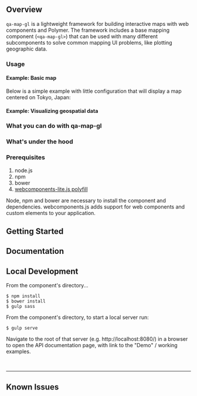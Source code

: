 
## Overview

`qa-map-gl` is a lightweight framework for building interactive maps with web components and Polymer. The framework includes a base mapping component (`<qa-map-gl>`) that can be used with many different subcomponents to solve common mapping UI problems, like plotting geographic data.

### Usage

#### Example: Basic map

Below is a simple example with little configuration that will display a map centered on Tokyo, Japan:

#### Example: Visualizing geospatial data

### What you can do with qa-map-gl

### What's under the hood

### Prerequisites
1. node.js
2. npm
3. bower
4. [webcomponents-lite.js polyfill](https://github.com/webcomponents/webcomponentsjs)

Node, npm and bower are necessary to install the component and dependencies. webcomponents.js adds support for web components and custom elements to your application.

## Getting Started

## Documentation


## Local Development

From the component's directory...

```
$ npm install
$ bower install
$ gulp sass
```

From the component's directory, to start a local server run:

```
$ gulp serve
```

Navigate to the root of that server (e.g. http://localhost:8080/) in a browser to open the API documentation page, with link to the "Demo" / working examples.

<br />
<hr />

## Known Issues

